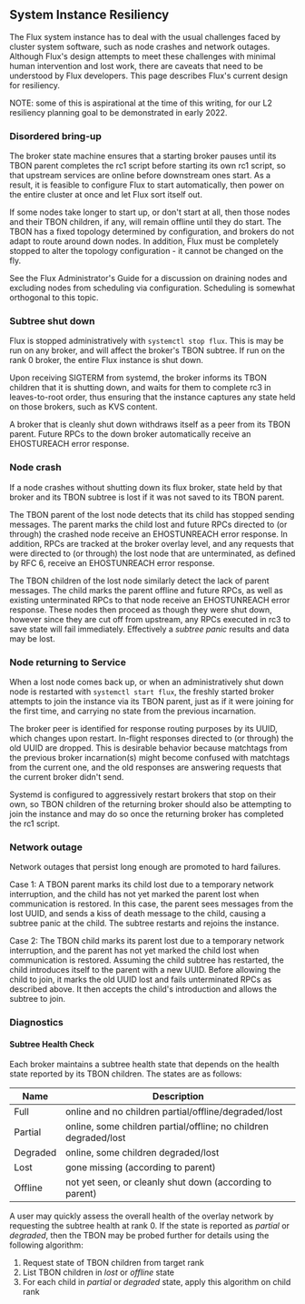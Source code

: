 ## System Instance Resiliency

The Flux system instance has to deal with the usual challenges faced by cluster
system software, such as node crashes and network outages.  Although Flux's
design attempts to meet these challenges with minimal human intervention and
lost work, there are caveats that need to be understood by Flux developers.
This page describes Flux's current design for resiliency.

NOTE: some of this is aspirational at the time of this writing, for our L2
resiliency planning goal to be demonstrated in early 2022.

### Disordered bring-up

The broker state machine ensures that a starting broker pauses until its TBON
parent completes the rc1 script before starting its own rc1 script, so that
upstream services are online before downstream ones start.  As a result, it
is feasible to configure Flux to start automatically, then power on the entire
cluster at once and let Flux sort itself out.

If some nodes take longer to start up, or don't start at all, then those nodes
and their TBON children, if any, will remain offline until they do start.
The TBON has a fixed topology determined by configuration, and brokers do not
adapt to route around down nodes.  In addition, Flux must be completely stopped
to alter the topology configuration - it cannot be changed on the fly.

See the Flux Administrator's Guide for a discussion on draining nodes and
excluding nodes from scheduling via configuration.  Scheduling is somewhat
orthogonal to this topic.

### Subtree shut down

Flux is stopped administratively with `systemctl stop flux`.  This is may
be run on any broker, and will affect the broker's TBON subtree.  If run on
the rank 0 broker, the entire Flux instance is shut down.

Upon receiving SIGTERM from systemd, the broker informs its TBON children that
it is shutting down, and waits for them to complete rc3 in leaves-to-root
order, thus ensuring that the instance captures any state held on those
brokers, such as KVS content.

A broker that is cleanly shut down withdraws itself as a peer from its TBON
parent.  Future RPCs to the down broker automatically receive an EHOSTUREACH
error response.

### Node crash

If a node crashes without shutting down its flux broker, state held by that
broker and its TBON subtree is lost if it was not saved to its TBON parent.

The TBON parent of the lost node detects that its child has stopped sending
messages.  The parent marks the child lost and future RPCs directed to
(or through) the crashed node receive an EHOSTUNREACH error response.  In
addition, RPCs are tracked at the broker overlay level, and any requests that
were directed to (or through) the lost node that are unterminated, as
defined by RFC 6, receive an EHOSTUNREACH error response.

The TBON children of the lost node similarly detect the lack of parent
messages.  The child marks the parent offline and future RPCs, as well as
existing unterminated RPCs to that node receive an EHOSTUNREACH error response.
These nodes then proceed as though they were shut down, however since they are
cut off from upstream, any RPCs executed in rc3 to save state will fail
immediately.  Effectively a _subtree panic_ results and data may be lost.

### Node returning to Service

When a lost node comes back up, or when an administratively shut down node
is restarted with `systemctl start flux`, the freshly started broker
attempts to join the instance via its TBON parent, just as if it were joining
for the first time, and carrying no state from the previous incarnation.

The broker peer is identified for response routing purposes by its UUID, which
changes upon restart.  In-flight responses directed to (or through) the
old UUID are dropped.  This is desirable behavior because matchtags from the
previous broker incarnation(s) might become confused with matchtags from the
current one, and the old responses are answering requests that the current
broker didn't send.

Systemd is configured to aggressively restart brokers that stop on their own,
so TBON children of the returning broker should also be attempting to join the
instance and may do so once the returning broker has completed the rc1 script.

### Network outage

Network outages that persist long enough are promoted to hard failures.

Case 1:  A TBON parent marks its child lost due to a temporary network
interruption, and the child has not yet marked the parent lost when
communication is restored.  In this case, the parent sees messages from the
lost UUID, and sends a kiss of death message to the child, causing a subtree
panic at the child.  The subtree restarts and rejoins the instance.

Case 2:  The TBON child marks its parent lost due to a temporary network
interruption, and the parent has not yet marked the child lost when
communication is restored.  Assuming the child subtree has restarted,
the child introduces itself to the parent with a new UUID.  Before allowing
the child to join, it marks the old UUID lost and fails unterminated RPCs
as described above.  It then accepts the child's introduction and allows
the subtree to join.

### Diagnostics

#### Subtree Health Check

Each broker maintains a subtree health state that depends on the health
state reported by its TBON children.  The states are as follows:

**Name** | **Description**
---      | ---
Full     | online and no children partial/offline/degraded/lost
Partial  | online, some children partial/offline; no children degraded/lost
Degraded | online, some children degraded/lost
Lost     | gone missing (according to parent)
Offline  | not yet seen, or cleanly shut down (according to parent)

A user may quickly assess the overall health of the overlay network by
requesting the subtree health at rank 0.  If the state is reported as
_partial_ or _degraded_, then the TBON may be probed further for details
using the following algorithm:

1. Request state of TBON children from target rank
2. List TBON children in _lost_ or _offline_ state
3. For each child in _partial_ or _degraded_ state, apply this algorithm
on child rank
